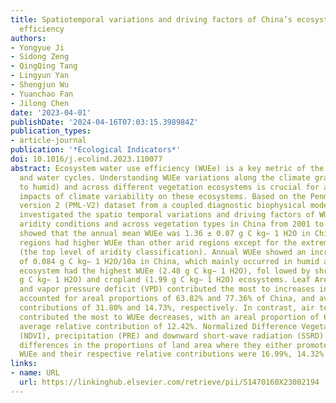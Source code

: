 ```yaml
---
title: Spatiotemporal variations and driving factors of China’s ecosystem water use
  efficiency
authors:
- Yongyue Ji
- Sidong Zeng
- QingQing Tang
- Lingyun Yan
- Shengjun Wu
- Yuanchao Fan
- Jilong Chen
date: '2023-04-01'
publishDate: '2024-04-16T07:03:15.398984Z'
publication_types:
- article-journal
publication: '*Ecological Indicators*'
doi: 10.1016/j.ecolind.2023.110077
abstract: Ecosystem water use efficiency (WUEe) is a key metric of the coupled carbon
  and water cycles. Understanding WUEe variations along the climate gradient (arid
  to humid) and across different vegetation ecosystems is crucial for assessing the
  impacts of climate variability on these ecosystems. Based on the Penman-Monteith-Leuning
  version 2 (PML-V2) dataset from a coupled diagnostic biophysical model, this study
  investigated the spatio­ temporal variations and driving factors of WUEe under different
  aridity conditions and across vegetation types in China from 2001 to 2020. The results
  showed that the annual mean WUEe was 1.36 ± 0.07 g C kg− 1 H2O in China, and humid
  regions had higher WUEe than other arid regions except for the extremely arid regions
  (the top level of aridity classification). Annual WUEe showed an increasing trend
  of 0.084 g C kg− 1 H2O/10a in China, which mainly occurred in humid areas. The forest
  ecosystem had the highest WUEe (2.48 g C kg− 1 H2O), fol­ lowed by shrubland (2.11
  g C kg− 1 H2O) and cropland (1.99 g C kg− 1 H2O) ecosystems. Leaf Area Index (LAI)
  and vapor pressure deficit (VPD) contributed the most to increases in WUEe, which
  accounted for areal proportions of 63.82% and 77.36% of China, and average relative
  contributions of 31.80% and 14.73%, respectively. In contrast, air temperature (TEM)
  contributed the most to WUEe decreases, with an areal proportion of 61.73% and an
  average relative contribution of 12.42%. Normalized Difference Vegetation Index
  (NDVI), precipitation (PRE) and downward short-wave radiation (SSRD) showed little
  differences in the proportions of land area where they either promoted and suppressed
  WUEe and their respective relative contributions were 16.99%, 14.32% and 8.61%.
links:
- name: URL
  url: https://linkinghub.elsevier.com/retrieve/pii/S1470160X23002194
---
```

